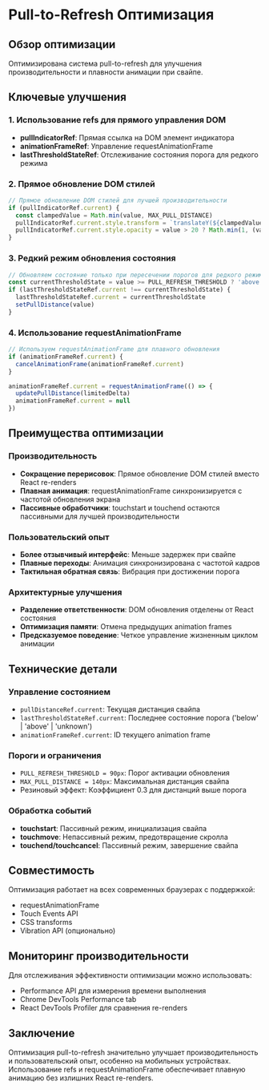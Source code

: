 # Pull-to-Refresh Оптимизация

## Обзор оптимизации

Оптимизирована система pull-to-refresh для улучшения производительности и плавности анимации при свайпе.

## Ключевые улучшения

### 1. Использование refs для прямого управления DOM
- **pullIndicatorRef**: Прямая ссылка на DOM элемент индикатора
- **animationFrameRef**: Управление requestAnimationFrame
- **lastThresholdStateRef**: Отслеживание состояния порога для редкого режима

### 2. Прямое обновление DOM стилей
```typescript
// Прямое обновление DOM стилей для лучшей производительности
if (pullIndicatorRef.current) {
  const clampedValue = Math.min(value, MAX_PULL_DISTANCE)
  pullIndicatorRef.current.style.transform = `translateY(${clampedValue - 60}px)`
  pullIndicatorRef.current.style.opacity = value > 20 ? Math.min(1, (value - 20) / 40).toString() : '0'
}
```

### 3. Редкий режим обновления состояния
```typescript
// Обновляем состояние только при пересечении порогов для редкого режима
const currentThresholdState = value >= PULL_REFRESH_THRESHOLD ? 'above' : 'below'
if (lastThresholdStateRef.current !== currentThresholdState) {
  lastThresholdStateRef.current = currentThresholdState
  setPullDistance(value)
}
```

### 4. Использование requestAnimationFrame
```typescript
// Используем requestAnimationFrame для плавного обновления
if (animationFrameRef.current) {
  cancelAnimationFrame(animationFrameRef.current)
}

animationFrameRef.current = requestAnimationFrame(() => {
  updatePullDistance(limitedDelta)
  animationFrameRef.current = null
})
```

## Преимущества оптимизации

### Производительность
- **Сокращение перерисовок**: Прямое обновление DOM стилей вместо React re-renders
- **Плавная анимация**: requestAnimationFrame синхронизируется с частотой обновления экрана
- **Пассивные обработчики**: touchstart и touchend остаются пассивными для лучшей производительности

### Пользовательский опыт
- **Более отзывчивый интерфейс**: Меньше задержек при свайпе
- **Плавные переходы**: Анимация синхронизирована с частотой кадров
- **Тактильная обратная связь**: Вибрация при достижении порога

### Архитектурные улучшения
- **Разделение ответственности**: DOM обновления отделены от React состояния
- **Оптимизация памяти**: Отмена предыдущих animation frames
- **Предсказуемое поведение**: Четкое управление жизненным циклом анимации

## Технические детали

### Управление состоянием
- `pullDistanceRef.current`: Текущая дистанция свайпа
- `lastThresholdStateRef.current`: Последнее состояние порога ('below' | 'above' | 'unknown')
- `animationFrameRef.current`: ID текущего animation frame

### Пороги и ограничения
- `PULL_REFRESH_THRESHOLD = 90px`: Порог активации обновления
- `MAX_PULL_DISTANCE = 140px`: Максимальная дистанция свайпа
- Резиновый эффект: Коэффициент 0.3 для дистанций выше порога

### Обработка событий
- **touchstart**: Пассивный режим, инициализация свайпа
- **touchmove**: Непассивный режим, предотвращение скролла
- **touchend/touchcancel**: Пассивный режим, завершение свайпа

## Совместимость

Оптимизация работает на всех современных браузерах с поддержкой:
- requestAnimationFrame
- Touch Events API
- CSS transforms
- Vibration API (опционально)

## Мониторинг производительности

Для отслеживания эффективности оптимизации можно использовать:
- Performance API для измерения времени выполнения
- Chrome DevTools Performance tab
- React DevTools Profiler для сравнения re-renders

## Заключение

Оптимизация pull-to-refresh значительно улучшает производительность и пользовательский опыт, особенно на мобильных устройствах. Использование refs и requestAnimationFrame обеспечивает плавную анимацию без излишних React re-renders.
